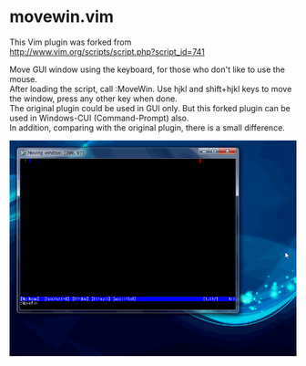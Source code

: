 movewin.vim
=====

This Vim plugin was forked from  
  http://www.vim.org/scripts/script.php?script_id=741    

Move GUI window using the keyboard, for those who don't like to use the mouse.  
After loading the script, call :MoveWin.  Use hjkl and shift+hjkl keys to move the window, press any other key when done.  
The original plugin could be used in GUI only. But this forked plugin can be used in Windows-CUI (Command-Prompt) also.  
In addition, comparing with the original plugin, there is a small difference.    

![Screenshot (GIF animation)](screenshot/movewin.gif)
